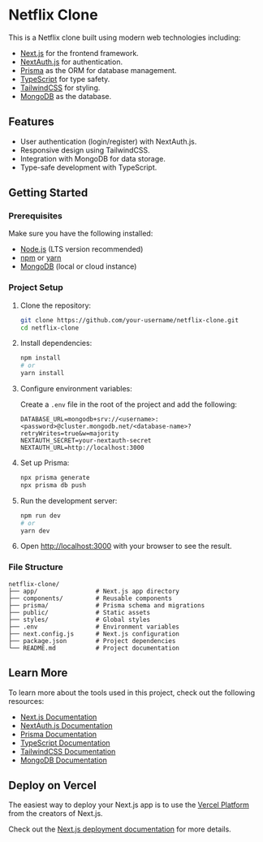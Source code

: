 # Netflix Clone

This is a Netflix clone built using modern web technologies including:

- [Next.js](https://nextjs.org) for the frontend framework.
- [NextAuth.js](https://next-auth.js.org) for authentication.
- [Prisma](https://www.prisma.io) as the ORM for database management.
- [TypeScript](https://www.typescriptlang.org) for type safety.
- [TailwindCSS](https://tailwindcss.com) for styling.
- [MongoDB](https://www.mongodb.com) as the database.

## Features

- User authentication (login/register) with NextAuth.js.
- Responsive design using TailwindCSS.
- Integration with MongoDB for data storage.
- Type-safe development with TypeScript.

## Getting Started

### Prerequisites

Make sure you have the following installed:

- [Node.js](https://nodejs.org) (LTS version recommended)
- [npm](https://www.npmjs.com) or [yarn](https://yarnpkg.com)
- [MongoDB](https://www.mongodb.com) (local or cloud instance)

### Project Setup

1. Clone the repository:

   ```bash
   git clone https://github.com/your-username/netflix-clone.git
   cd netflix-clone
   ```

2. Install dependencies:

   ```bash
   npm install
   # or
   yarn install
   ```

3. Configure environment variables:

   Create a `.env` file in the root of the project and add the following:

   ```env
   DATABASE_URL=mongodb+srv://<username>:<password>@cluster.mongodb.net/<database-name>?retryWrites=true&w=majority
   NEXTAUTH_SECRET=your-nextauth-secret
   NEXTAUTH_URL=http://localhost:3000
   ```

4. Set up Prisma:

   ```bash
   npx prisma generate
   npx prisma db push
   ```

5. Run the development server:

   ```bash
   npm run dev
   # or
   yarn dev
   ```

6. Open [http://localhost:3000](http://localhost:3000) with your browser to see the result.

### File Structure

```
netflix-clone/
├── app/                # Next.js app directory
├── components/         # Reusable components
├── prisma/             # Prisma schema and migrations
├── public/             # Static assets
├── styles/             # Global styles
├── .env                # Environment variables
├── next.config.js      # Next.js configuration
├── package.json        # Project dependencies
└── README.md           # Project documentation
```

## Learn More

To learn more about the tools used in this project, check out the following resources:

- [Next.js Documentation](https://nextjs.org/docs)
- [NextAuth.js Documentation](https://next-auth.js.org/getting-started/introduction)
- [Prisma Documentation](https://www.prisma.io/docs)
- [TypeScript Documentation](https://www.typescriptlang.org/docs/)
- [TailwindCSS Documentation](https://tailwindcss.com/docs)
- [MongoDB Documentation](https://www.mongodb.com/docs)

## Deploy on Vercel

The easiest way to deploy your Next.js app is to use the [Vercel Platform](https://vercel.com/new?utm_medium=default-template&filter=next.js&utm_source=create-next-app&utm_campaign=create-next-app-readme) from the creators of Next.js.

Check out the [Next.js deployment documentation](https://nextjs.org/docs/app/building-your-application/deploying) for more details.
